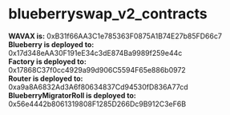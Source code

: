 # blueberryswap_v2_contracts

**WAVAX is:** 0xB31f66AA3C1e785363F0875A1B74E27b85FD66c7  
**Blueberry is deployed to:** 0x17d348eAA30F191eE34c3dE874Ba9989f259e44c  
**Factory is deployed to:** 0x17868C37f0cc4929a99d906C5594F65e886b0972  
**Router is deployed to:** 0xa9a8A6832Ad3A6f80634837Cd94530fD836A77cd  
**BlueberryMigratorRoll is deployed to:** 0x56e4442b8061319808F1285D266Dc9B912C3eF6B
